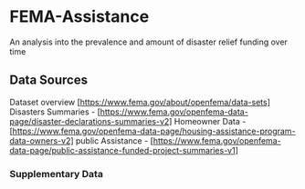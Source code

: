 # FEMA-Assistance
An analysis into the prevalence and amount of disaster relief funding over time


## Data Sources

Dataset overview [https://www.fema.gov/about/openfema/data-sets]
Disasters Summaries - [https://www.fema.gov/openfema-data-page/disaster-declarations-summaries-v2]
Homeowner Data - [https://www.fema.gov/openfema-data-page/housing-assistance-program-data-owners-v2]
public Assistance - [https://www.fema.gov/openfema-data-page/public-assistance-funded-project-summaries-v1]

### Supplementary Data
